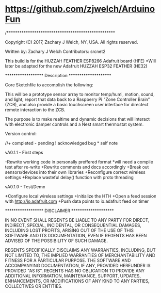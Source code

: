 # https://github.com/zjwelch/ArduinoFun

/*************************************************** 

  Copyright (C) 2017, Zachary J Welch, NY, USA. All rights reserved.

  Written by:   Zachary J Welch
  Contributors: srcnet2
  
  This build is for the HUZZAH FEATHER ESP8266 Adafruit board (HFE)
  *Will later be adapted for the new Adafruit HUZZAH ESP32 FEATHER (HE32)

  ****************** Description ********************

  Core Sketchfile to accomplish the following:
  
  This will be a prototype sensor array to monitor temp/humi, motion, sound,
  and light, report that data back to a Raspberry Pi "Zone Controller Brain" (ZCB),
  and also provide a basic touchscreen user interface for directect remote interaction
  to the ZCB.
  
  The purpose is to make realtime and dynamic decisions that will interact with
  electronic damper controls and a Nest smart thermostat system.
  
  Version control:
  
  //+ completed  - pending  ! acknowledged bug  * self note 

  vA0.1.1 - First steps

  -Rewrite working code in personally preffered format
  *will need a compile test after re-write
  +Rewrite comments and docs accordingly
  +Break out sensors/devices into their own libraries
  +Reconfigure correct wireless settings
  +Replace wasteful delay() function with proto threading

  vA0.1.0 - Test/Demo

  +Configure local wireless settings
  +Initialize the HTH
  +Open a feed session with http://io.adafruit.com
  +Push data points to io.adafruit feed on timer

****************** DISCLAIMER ********************

IN NO EVENT SHALL REGENTS BE LIABLE TO ANY PARTY FOR DIRECT, INDIRECT,
SPECIAL, INCIDENTAL, OR CONSEQUENTIAL DAMAGES, INCLUDING LOST PROFITS,
ARISING OUT OF THE USE OF THIS SOFTWARE AND ITS DOCUMENTATION, EVEN IF
REGENTS HAS BEEN ADVISED OF THE POSSIBILITY OF SUCH DAMAGE.

REGENTS SPECIFICALLY DISCLAIMS ANY WARRANTIES, INCLUDING, BUT NOT LIMITED
TO, THE IMPLIED WARRANTIES OF MERCHANTABILITY AND FITNESS FOR A PARTICULAR
PURPOSE. THE SOFTWARE AND ACCOMPANYING DOCUMENTATION, IF ANY, PROVIDED 
HEREUNDER IS PROVIDED "AS IS". REGENTS HAS NO OBLIGATION TO PROVIDE ANY
ADDITIONAL INFORMATION, MAINTENANCE, SUPPORT, UPDATES, ENHANCEMENTS, OR 
MODIFICATIONS OF ANY KIND TO ANY PARTIES, COLLECTIVES OR ENTITIES.
